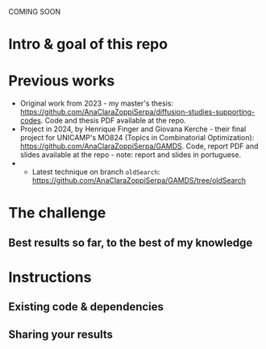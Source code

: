 COMING SOON

# Intro & goal of this repo

# Previous works

- Original work from 2023 - my master's thesis: https://github.com/AnaClaraZoppiSerpa/diffusion-studies-supporting-codes. Code and thesis PDF available at the repo.
- Project in 2024, by Henrique Finger and Giovana Kerche - their final project for UNICAMP's MO824 (Topics in Combinatorial Optimization): https://github.com/AnaClaraZoppiSerpa/GAMDS. Code, report PDF and slides available at the repo - note: report and slides in portuguese.
- - Latest technique on branch `oldSearch`: https://github.com/AnaClaraZoppiSerpa/GAMDS/tree/oldSearch

# The challenge

## Best results so far, to the best of my knowledge

# Instructions
## Existing code & dependencies
## Sharing your results
